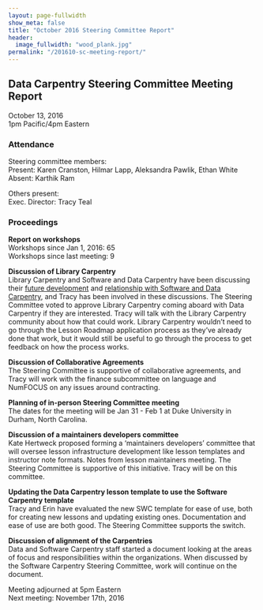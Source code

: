 ```yaml
---
layout: page-fullwidth
show_meta: false
title: "October 2016 Steering Committee Report"
header:
  image_fullwidth: "wood_plank.jpg"
permalink: "/201610-sc-meeting-report/"
---
```


## Data Carpentry Steering Committee Meeting Report  
October 13, 2016  
1pm Pacific/4pm Eastern

### Attendance

Steering committee members:  
Present: Karen Cranston, Hilmar Lapp, Aleksandra Pawlik, Ethan White  
Absent: Karthik Ram

Others present:  
Exec. Director: Tracy Teal

### Proceedings

**Report on workshops**  
Workshops since Jan 1, 2016: 65  
Workshops since last meeting: 9  

**Discussion of Library Carpentry**  
Library Carpentry and Software and Data Carpentry have been discussing their [future development](https://github.com/data-lessons/librarycarpentry/issues/6) and [relationship with Software and Data Carpentry](https://github.com/data-lessons/librarycarpentry/issues/7), and Tracy has been involved in these discussions. The Steering Committee voted to approve Library Carpentry coming aboard with Data Carpentry if they are interested. Tracy will talk with the Library Carpentry community about how that could work. Library Carpentry wouldn’t need to go through the Lesson Roadmap application process as they’ve already done that work, but it would still be useful to go through the process to get feedback on how the process works.

**Discussion of Collaborative Agreements**  
The Steering Committee is supportive of collaborative agreements, and Tracy will work with the finance subcommittee on language and NumFOCUS on any issues around contracting.

**Planning of in-person Steering Committee meeting**  
The dates for the meeting will be Jan 31 - Feb 1 at Duke University in Durham, North Carolina.

**Discussion of a maintainers developers committee**  
Kate Hertweck proposed forming a ‘maintainers developers’ committee that will oversee lesson infrastructure development like lesson templates and instructor note formats. Notes from lesson maintainers meeting. The Steering Committee is supportive of this initiative. Tracy will be on this committee.

**Updating the Data Carpentry lesson template to use the Software Carpentry template**  
Tracy and Erin have evaluated the new SWC template for ease of use, both for creating new lessons and updating existing ones. Documentation and ease of use are both good. The Steering Committee supports the switch.

**Discussion of alignment of the Carpentries**  
Data and Software Carpentry staff started a document looking at the areas of focus and responsibilities within the organizations. When discussed by the Software Carpentry Steering Committee, work will continue on the document.

Meeting adjourned at 5pm Eastern  
Next meeting: November 17th, 2016
